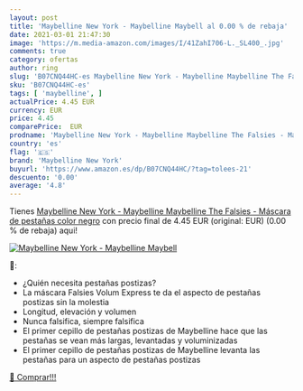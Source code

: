 ```yaml
---
layout: post
title: 'Maybelline New York - Maybelline Maybell al 0.00 % de rebaja'
date: 2021-03-01 21:47:30
image: 'https://m.media-amazon.com/images/I/41ZahI706-L._SL400_.jpg'
comments: true
category: ofertas
author: ring
slug: 'B07CNQ44HC-es Maybelline New York - Maybelline Maybelline The Falsies -...'
sku: 'B07CNQ44HC-es'
tags: [ 'maybelline', ]
actualPrice: 4.45 EUR
currency: EUR
price: 4.45
comparePrice:  EUR
prodname: 'Maybelline New York - Maybelline Maybelline The Falsies - Máscara de pestañas  color negro'
country: 'es'
flag: '🇪🇸'
brand: 'Maybelline New York'
buyurl: 'https://www.amazon.es/dp/B07CNQ44HC/?tag=tolees-21'
descuento: '0.00'
average: '4.8'
---
```


Tienes [Maybelline New York - Maybelline Maybelline The Falsies - Máscara de pestañas  color negro](https://www.amazon.es/dp/B07CNQ44HC/?tag=tolees-21) con precio final de  4.45 EUR (original:  EUR) (0.00 %  de rebaja) aqui!

[![Maybelline New York - Maybelline Maybell](https://m.media-amazon.com/images/I/41ZahI706-L._SL400_.jpg)](https://www.amazon.es/dp/B07CNQ44HC/?tag=tolees-21)

🔎:

- ¿Quién necesita pestañas postizas?
- La máscara Falsies Volum Express te da el aspecto de pestañas postizas sin la molestia
- Longitud, elevación y volumen
- Nunca falsifica, siempre falsifica
- El primer cepillo de pestañas postizas de Maybelline hace que las pestañas se vean más largas, levantadas y voluminizadas
- El primer cepillo de pestañas postizas de Maybelline levanta las pestañas para un aspecto de pestañas postizas

[🛒 Comprar!!!](https://www.amazon.es/dp/B07CNQ44HC/?tag=tolees-21)
